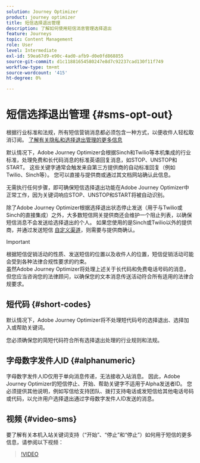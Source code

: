 ```yaml
---
solution: Journey Optimizer
product: journey optimizer
title: 短信选择退出管理
description: 了解如何使用短信消息管理选择退出
feature: Journeys
topic: Content Management
role: User
level: Intermediate
exl-id: 59ea67d9-e90c-4ad0-afb9-d0e0fd868855
source-git-commit: d1c11881654580247e8d7c92237cad130f11f749
workflow-type: tm+mt
source-wordcount: '415'
ht-degree: 0%

---
```


# 短信选择退出管理 {#sms-opt-out}

根据行业标准和法规，所有短信营销消息都必须包含一种方式，以便收件人轻松取消订阅。 [了解有关隐私和选择退出管理的更多信息](../privacy/opt-out.md)

默认情况下，Adobe Journey Optimizer会根据Sinch和Twilio等本机集成的行业标准，处理免费和长代码消息的标准英语回复消息，如STOP、UNSTOP和START。 这些关键字通常会触发来自第三方提供商的自动标准回复（例如Twilio、Sinch等）。 您可以直接与提供商或通过其文档网站确认此信息。

无需执行任何步骤，即可确保短信选择退出功能在Adobe Journey Optimizer中正常工作，因为关键词响应STOP、UNSTOP和START将被自动识别。

除了Adobe Journey Optimizer根据选择退出状态停止发送（用于与Twilio或Sinch的直接集成）之外，大多数短信网关提供商还会维护一个阻止列表，以确保短信消息不会发送给选择退出的个人。 如果您使用的是Sinch或Twilio以外的提供商，并通过发送短信 [自定义渠道](../building-journeys/using-custom-actions.md)，则需要与提供商确认。

>[!IMPORTANT]
>
>根据短信促销活动的性质、发送短信的位置以及收件人的位置，短信促销活动可能会受到各种法律合规性要求的约束。 <br>虽然Adobe Journey Optimizer将处理上述关于长代码和免费电话号码的消息，但您应当咨询您的法律顾问，以确保您的文本消息传送活动符合所有适用的法律合规要求。

## 短代码 {#short-codes}

默认情况下，Adobe Journey Optimizer将不处理短代码号的选择退出、选择加入或帮助关键词。

您必须确保您的简短代码符合所有选择退出处理的行业规则和法规。

## 字母数字发件人ID {#alphanumeric}

字母数字发件人ID仅用于单向消息传递，无法接收入站消息。 因此，Adobe Journey Optimizer的短信停止、开始、帮助关键字不适用于Alpha发送者ID。 您必须提供其他说明，例如写信给支持团队、拨打支持电话或发短信给其他电话号码或代码，以允许用户选择退出通过字母数字发件人ID发送的消息。

## 视频 {#video-sms}

要了解有关本机入站关键词支持（“开始”、“停止”和“停止”）如何用于短信的更多信息，请参阅以下视频：

>[!VIDEO](https://video.tv.adobe.com/v/344026?quality=12)
